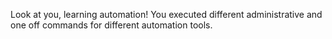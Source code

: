 Look at you, learning automation!
You executed different administrative and one off commands for different automation tools.